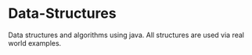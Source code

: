 # Data-Structures
Data structures and algorithms using java.
All structures are used via real world examples.
